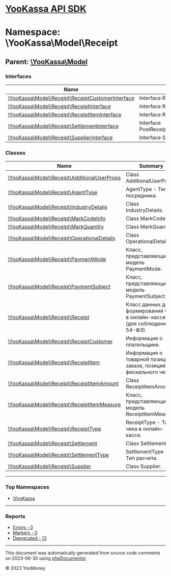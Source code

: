 # [YooKassa API SDK](../home.md)

# Namespace: \YooKassa\Model\Receipt

## Parent: [\YooKassa\Model](../namespaces/yookassa-model.md)

### Interfaces

| Name | Summary |
| ---- | ------- |
| [\YooKassa\Model\Receipt\ReceiptCustomerInterface](../classes/YooKassa-Model-Receipt-ReceiptCustomerInterface.md) | Interface ReceiptCustomerInterface. |
| [\YooKassa\Model\Receipt\ReceiptInterface](../classes/YooKassa-Model-Receipt-ReceiptInterface.md) | Interface ReceiptInterface. |
| [\YooKassa\Model\Receipt\ReceiptItemInterface](../classes/YooKassa-Model-Receipt-ReceiptItemInterface.md) | Interface ReceiptItemInterface. |
| [\YooKassa\Model\Receipt\SettlementInterface](../classes/YooKassa-Model-Receipt-SettlementInterface.md) | Interface PostReceiptResponseSettlementInterface. |
| [\YooKassa\Model\Receipt\SupplierInterface](../classes/YooKassa-Model-Receipt-SupplierInterface.md) | Interface SupplierInterface. |

### Classes

| Name | Summary |
| ---- | ------- |
| [\YooKassa\Model\Receipt\AdditionalUserProps](../classes/YooKassa-Model-Receipt-AdditionalUserProps.md) | Class AdditionalUserProps. |
| [\YooKassa\Model\Receipt\AgentType](../classes/YooKassa-Model-Receipt-AgentType.md) | AgentType - Тип посредника. |
| [\YooKassa\Model\Receipt\IndustryDetails](../classes/YooKassa-Model-Receipt-IndustryDetails.md) | Class IndustryDetails. |
| [\YooKassa\Model\Receipt\MarkCodeInfo](../classes/YooKassa-Model-Receipt-MarkCodeInfo.md) | Class MarkCodeInfo. |
| [\YooKassa\Model\Receipt\MarkQuantity](../classes/YooKassa-Model-Receipt-MarkQuantity.md) | Class MarkQuantity. |
| [\YooKassa\Model\Receipt\OperationalDetails](../classes/YooKassa-Model-Receipt-OperationalDetails.md) | Class OperationalDetails. |
| [\YooKassa\Model\Receipt\PaymentMode](../classes/YooKassa-Model-Receipt-PaymentMode.md) | Класс, представляющий модель PaymentMode. |
| [\YooKassa\Model\Receipt\PaymentSubject](../classes/YooKassa-Model-Receipt-PaymentSubject.md) | Класс, представляющий модель PaymentSubject. |
| [\YooKassa\Model\Receipt\Receipt](../classes/YooKassa-Model-Receipt-Receipt.md) | Класс данных для формирования чека в онлайн-кассе (для соблюдения 54-ФЗ). |
| [\YooKassa\Model\Receipt\ReceiptCustomer](../classes/YooKassa-Model-Receipt-ReceiptCustomer.md) | Информация о плательщике. |
| [\YooKassa\Model\Receipt\ReceiptItem](../classes/YooKassa-Model-Receipt-ReceiptItem.md) | Информация о товарной позиции в заказе, позиция фискального чека. |
| [\YooKassa\Model\Receipt\ReceiptItemAmount](../classes/YooKassa-Model-Receipt-ReceiptItemAmount.md) | Class ReceiptItemAmount. |
| [\YooKassa\Model\Receipt\ReceiptItemMeasure](../classes/YooKassa-Model-Receipt-ReceiptItemMeasure.md) | Класс, представляющий модель ReceiptItemMeasure. |
| [\YooKassa\Model\Receipt\ReceiptType](../classes/YooKassa-Model-Receipt-ReceiptType.md) | ReceiptType - Тип чека в онлайн-кассе. |
| [\YooKassa\Model\Receipt\Settlement](../classes/YooKassa-Model-Receipt-Settlement.md) | Class Settlement. |
| [\YooKassa\Model\Receipt\SettlementType](../classes/YooKassa-Model-Receipt-SettlementType.md) | SettlementType - Тип расчета. |
| [\YooKassa\Model\Receipt\Supplier](../classes/YooKassa-Model-Receipt-Supplier.md) | Class Supplier. |

---

### Top Namespaces

* [\YooKassa](../namespaces/yookassa.md)

---

### Reports
* [Errors - 0](../reports/errors.md)
* [Markers - 0](../reports/markers.md)
* [Deprecated - 13](../reports/deprecated.md)

---

This document was automatically generated from source code comments on 2023-06-30 using [phpDocumentor](http://www.phpdoc.org/)

&copy; 2023 YooMoney